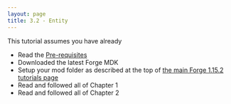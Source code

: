 ```yaml
---
layout: page
title: 3.2 - Entity
---
```

This tutorial assumes you have already
- Read the [Pre-requisites](/tutorials/Pre-requisites)
- Downloaded the latest Forge MDK
- Setup your mod folder as described at the top of [the main Forge 1.15.2 tutorials page](/tutorials/1.15.2/forge/)
- Read and followed all of Chapter 1
- Read and followed all of Chapter 2
